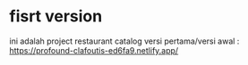 # fisrt version
ini adalah project restaurant catalog versi pertama/versi awal : https://profound-clafoutis-ed6fa9.netlify.app/

